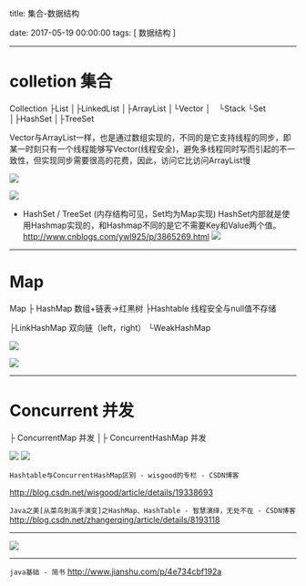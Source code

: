 title:  集合-数据结构


date: 2017-05-19 00:00:00
tags: [ 数据结构 ]



---

# colletion 集合
Collection
├List
│├LinkedList
│├ArrayList
│└Vector
│　└Stack
└Set
│├HashSet
│├TreeSet


Vector与ArrayList一样，也是通过数组实现的，不同的是它支持线程的同步，即某一时刻只有一个线程能够写Vector(线程安全)，避免多线程同时写而引起的不一致性，但实现同步需要很高的花费，因此，访问它比访问ArrayList慢



![]( http://7xnbs3.com1.z0.glb.clouddn.com/17-6-26/47993865.jpg)


![]( http://7xnbs3.com1.z0.glb.clouddn.com/17-6-26/33139232.jpg)


- HashSet / TreeSet (内存结构可见，Set均为Map实现)
HashSet内部就是使用Hashmap实现的，和Hashmap不同的是它不需要Key和Value两个值。
http://www.cnblogs.com/ywl925/p/3865269.html
![](http://7xnbs3.com1.z0.glb.clouddn.com/17-7-22/27211841.jpg)


---
# Map
Map
├ HashMap 数组+链表->红黑树
├Hashtable   线程安全与null值不存储

├LinkHashMap 双向链（left，right）
└WeakHashMap


![]( http://7xnbs3.com1.z0.glb.clouddn.com/17-6-26/93117418.jpg)


![]( http://7xnbs3.com1.z0.glb.clouddn.com/17-6-26/17405961.jpg)



---

# Concurrent 并发
├ ConcurrentMap 并发
│├ ConcurrentHashMap  并发


![]( http://7xnbs3.com1.z0.glb.clouddn.com/17-6-26/65851401.jpg)
![]( http://7xnbs3.com1.z0.glb.clouddn.com/17-7-22/55627263.jpg)


` Hashtable与ConcurrentHashMap区别 - wisgood的专栏 - CSDN博客 `

http://blog.csdn.net/wisgood/article/details/19338693


` Java之美[从菜鸟到高手演变]之HashMap、HashTable - 智慧演绎，无处不在 - CSDN博客 `
http://blog.csdn.net/zhangerqing/article/details/8193118


---
![]( http://upload-images.jianshu.io/upload_images/1479978-eba64be1ecc7d6f5.png?imageMogr2/auto-orient/strip%7CimageView2/2/w/1240)


---
`java基础 - 简书`
http://www.jianshu.com/p/4e734cbf192a

 
